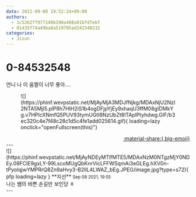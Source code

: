 ```yaml
---
date: 2021-09-08 19:52:24+09:00
authors:
  - 1c5262ff977140b190a408a91bfd7ebf
  - 01435f74a49ba8a519705ad242348232
categories:
  - Jisun
---
```


# 0-84532548

<div class="post-container" markdown="1">
<div class="content-container md-sidebar__scrollwrap" markdown="1">

언니 나 이 움짤이 너무 좋아....
<figure markdown="1">
![](https://phinf.wevpstatic.net/MjAyMjA3MDJfNjkg/MDAxNjU2NzI2NTA5MjI5.plP8h7HIH2iS1b4ogDFjpYjEy9xhaqU3ffM08gIDMkYg.v7HPIcXNmfQ5PUV93tymUGtI8NzUbZt8lTAplPtyhdwg.GIF/b3ec320c4e7f48c28c1d5c4fe1add025614.gif){ loading=lazy onclick="openFullscreen(this)"}
</figure>


</div>
</div>

<div style="text-align: right;" markdown="1">
<a href="https://weverse.io/fromis9/fanpost/0-84532548" style="text-align: right;">:material-share:{.big-emoji}</a>
</div>
---

<div class="comments-container md-sidebar__scrollwrap" markdown="1">
<div class="comment" markdown="1">
<div class='id-container' markdown="1">
![](https://phinf.wevpstatic.net/MjAyNDEyMTlfMTE5/MDAxNzM0NTgzMjY0NDEy.08FClE9gxLY-99LscoMUgQbKnrVicLFFWSqmAi3eGLEg.hXV0n-tPyoIqjwYMPRrQ8Zn9aHvy3-B2llL4LWAZ_bEg.JPEG/image.jpg?type=s72){ pfp loading=lazy }
**<span class="artist">지선</span>** <small>Sep 08 2021, 19:55</small><br>
</div>
<div class='comment-body' markdown="1">
나는 쌤의 바쁜 손길만 보인당 ㅎ
</div>
</div>
</div>
---
